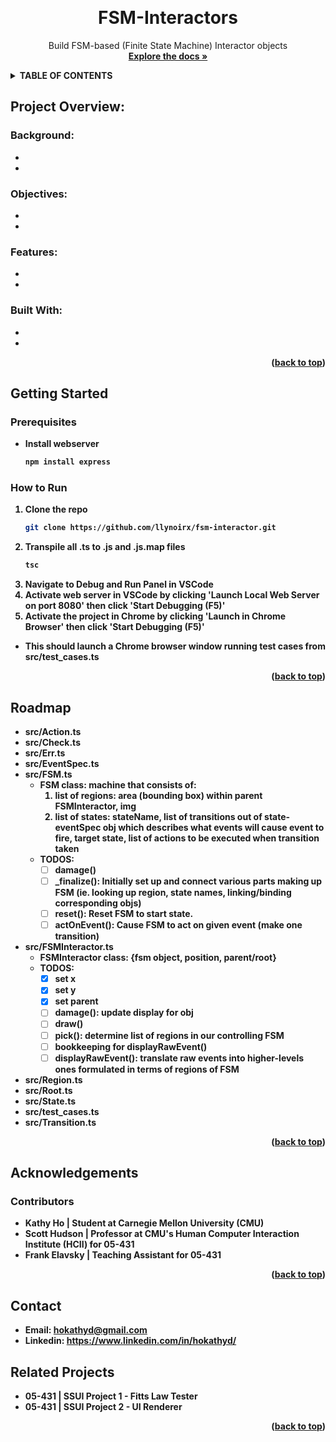 
<a id="readme-top"></a>

<!-- PROJECT SHIELDS -->
<!-- ![Contributors][contributors-shield]][contributors-url]-->
<!--[![Forks][forks-shield]][forks-url]-->
<!--[![Stargazers][stars-shield]][stars-url]-->
<!-- [![Issues][issues-shield]][issues-url]-->
<!--[![MIT License][license-shield]][license-url]-->
<!--[![LinkedIn][linkedin-shield]][linkedin-url]-->

<!-- HEADER -->
<br />
  <h1 align="center">FSM-Interactors</h1>
  <p align="center">Build FSM-based (Finite State Machine) Interactor objects
    <br />
    <a href="https://github.com/llynoirx/fsm-interactor"><strong>Explore the docs »</strong></a>
   </p>
</div>

<!-- TABLE OF CONTENTS -->
<details>
  <summary><strong>TABLE OF CONTENTS<strong/></summary>
  <ol>
    <li>
      <a href="#project-overview">Project Overview</a>
      <ul>
        <li><a href="#background">Background</a></li>
        <li><a href="#objectives">Objectives</a></li>
        <li><a href="#features">Features</a></li>
        <li><a href="#built-with">Built With</a></li>
      </ul>
    </li>
    <li>
      <a href="#getting-started">Getting Started</a>
      <ul>
        <li><a href="#prerequisites">Prerequisites</a></li>
        <li><a href="#how-to-run">How to Run</a></li>
      </ul>
    </li>
    <li><a href="#roadmap">Roadmap</a></li>
    <li><a href="#acknowledgements">Acknowledgements</a></li>
     <ul>
        <li><a href="#contributors">Contributors</a></li>
      </ul>
     <li><a href="#contact">Contact</a></li>
    <li><a href="#Related Projects">Related Projects</a></li>
  </ol>
</details>



<!-- PROJECT OVERVIEW -->
## Project Overview:
<!-- [![Product Name Gif][product-screenshot]](https://example.com) -->

### Background:
*
*


### Objectives:
*
*

### Features:
*
*

### Built With:
*
*

<p align="right">(<a href="#readme-top">back to top</a>)</p>



<!-- GETTING STARTED -->
## Getting Started

### Prerequisites
* Install webserver
  ```sh
  npm install express
  ```

### How to Run
1. Clone the repo
   ```sh
   git clone https://github.com/llynoirx/fsm-interactor.git
   ```
3. Transpile all .ts to .js and .js.map files
   ```sh
   tsc
   ```
4. Navigate to Debug and Run Panel in VSCode
5. Activate web server in VSCode by clicking 'Launch Local Web Server on port 8080' then click 'Start Debugging (F5)'
6. Activate the project in Chrome by clicking 'Launch in Chrome Browser' then click 'Start Debugging (F5)'
- This should launch a Chrome browser window running test cases from src/test_cases.ts

<p align="right">(<a href="#readme-top">back to top</a>)</p>


<!-- ROADMAP -->
## Roadmap
* src/Action.ts
* src/Check.ts
* src/Err.ts
* src/EventSpec.ts
* src/FSM.ts
  - FSM class: machine that consists of:
    1. list of regions: area (bounding box) within parent FSMInteractor, img
    2. list of states: stateName, list of transitions out of state- eventSpec obj which describes what events will cause event to fire, target state, list of actions to be executed when transition taken
  - TODOS: 
    - [ ] damage()
    - [ ] _finalize(): Initially set up and connect various parts making up FSM (ie. looking up region, state names, linking/binding corresponding objs)
    - [ ] reset(): Reset FSM to start state. 
    - [ ] actOnEvent(): Cause FSM to act on given event (make one transition)
* src/FSMInteractor.ts
  - FSMInteractor class: {fsm object, position, parent/root}
  - TODOS:
    - [x] set x
    - [x] set y
    - [x] set parent
    - [ ] damage(): update display for obj
    - [ ] draw()
    - [ ] pick(): determine list of regions in our controlling FSM
    - [ ] bookkeeping for displayRawEvent()
    - [ ] displayRawEvent():  translate raw events into higher-levels ones formulated in terms of regions of FSM 
* src/Region.ts
* src/Root.ts
* src/State.ts
* src/test_cases.ts
* src/Transition.ts


<!-- See the [open issues](https://github.com/othneildrew/Best-README-Template/issues) for a full list of proposed features (and known issues). -->

<p align="right">(<a href="#readme-top">back to top</a>)</p>


## Acknowledgements

### Contributors
* Kathy Ho | Student at Carnegie Mellon University (CMU)
* Scott Hudson | Professor at CMU's Human Computer Interaction Institute (HCII) for 05-431
* Frank Elavsky | Teaching Assistant for 05-431

<p align="right">(<a href="#readme-top">back to top</a>)</p>

## Contact
* Email: hokathyd@gmail.com
* Linkedin: https://www.linkedin.com/in/hokathyd/

## Related Projects 
* 05-431 | SSUI Project 1 - Fitts Law Tester
* 05-431 | SSUI Project 2 - UI Renderer

<p align="right">(<a href="#readme-top">back to top</a>)</p>

<!-- MARKDOWN LINKS & IMAGES -->
<!-- https://www.markdownguide.org/basic-syntax/#reference-style-links -->
[contributors-shield]: https://img.shields.io/github/contributors/othneildrew/Best-README-Template.svg?style=for-the-badge
[contributors-url]: https://github.com/othneildrew/Best-README-Template/graphs/contributors
[forks-shield]: https://img.shields.io/github/forks/othneildrew/Best-README-Template.svg?style=for-the-badge
[forks-url]: https://github.com/othneildrew/Best-README-Template/network/members
[stars-shield]: https://img.shields.io/github/stars/othneildrew/Best-README-Template.svg?style=for-the-badge
[stars-url]: https://github.com/othneildrew/Best-README-Template/stargazers
[issues-shield]: https://img.shields.io/github/issues/othneildrew/Best-README-Template.svg?style=for-the-badge
[issues-url]: https://github.com/othneildrew/Best-README-Template/issues
[license-shield]: https://img.shields.io/github/license/othneildrew/Best-README-Template.svg?style=for-the-badge
[license-url]: https://github.com/othneildrew/Best-README-Template/blob/master/LICENSE.txt
[linkedin-shield]: https://img.shields.io/badge/-LinkedIn-black.svg?style=for-the-badge&logo=linkedin&colorB=555
[linkedin-url]: https://linkedin.com/in/othneildrew
[product-screenshot]: images/screenshot.png
[Next.js]: https://img.shields.io/badge/next.js-000000?style=for-the-badge&logo=nextdotjs&logoColor=white
[Next-url]: https://nextjs.org/
[React.js]: https://img.shields.io/badge/React-20232A?style=for-the-badge&logo=react&logoColor=61DAFB
[React-url]: https://reactjs.org/
[Vue.js]: https://img.shields.io/badge/Vue.js-35495E?style=for-the-badge&logo=vuedotjs&logoColor=4FC08D
[Vue-url]: https://vuejs.org/
[Angular.io]: https://img.shields.io/badge/Angular-DD0031?style=for-the-badge&logo=angular&logoColor=white
[Angular-url]: https://angular.io/
[Svelte.dev]: https://img.shields.io/badge/Svelte-4A4A55?style=for-the-badge&logo=svelte&logoColor=FF3E00
[Svelte-url]: https://svelte.dev/
[Laravel.com]: https://img.shields.io/badge/Laravel-FF2D20?style=for-the-badge&logo=laravel&logoColor=white
[Laravel-url]: https://laravel.com
[Bootstrap.com]: https://img.shields.io/badge/Bootstrap-563D7C?style=for-the-badge&logo=bootstrap&logoColor=white
[Bootstrap-url]: https://getbootstrap.com
[JQuery.com]: https://img.shields.io/badge/jQuery-0769AD?style=for-the-badge&logo=jquery&logoColor=white
[JQuery-url]: https://jquery.com 
